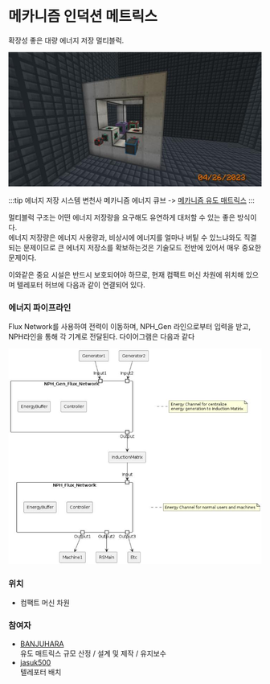 # 메카니즘 인덕션 메트릭스

확장성 좋은 대량 에너지 저장 멀티블럭.

![asdf](../../asset/systems/mk_induction_matrix/main.jpg)

<!-- tag_target_open:frame:energy_storage_generations -->
:::tip 에너지 저장 시스템 변천사
메카니즘 에너지 큐브 -> [메카니즘 유도 매트릭스](mk_induction_matrix.md)
:::
<!-- tag_close -->

멀티블럭 구조는 어떤 에너지 저장량을 요구해도 유연하게 대처할 수 있는 좋은 방식이다.  
에너지 저장량은 에너지 사용량과, 비상시에 에너지를 얼마나 버팉 수 있느냐와도 직결되는 문제이므로 큰 에너지 저장소를 확보하는것은 기술모드 전반에 있어서 매우 중요한 문제이다.

이와같은 중요 시설은 반드시 보호되어야 하므로, 현재 컴팩트 머신 차원에 위치해 있으며
텔레포터 허브에 다음과 같이 연결되어 있다.  

### 에너지 파이프라인

Flux Network를 사용하여 전력이 이동하며, NPH_Gen 라인으로부터 입력을 받고, NPH라인을 통해 각 기계로 전달된다.
다이어그램은 다음과 같다

![asdf](../../asset/systems/mk_induction_matrix/FluxtNewtork.jpg)


### 위치
<!-- tag_source_open:link_list:building_spot -->
- 컴팩트 머신 차원
<!-- tag_close -->


### 참여자
<!-- tag_source_open:link_list:member_contribute -->
- [BANJUHARA](../members/BANJUHARA.md)  
유도 매트릭스 규모 산정 / 설계 및 제작 / 유지보수
- [jasuk500](../members/jasuk500.md)  
텔레포터 배치
<!-- tag_close-->